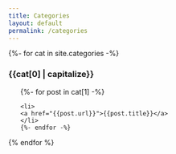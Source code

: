 ```yaml
---
title: Categories
layout: default
permalink: /categories
---
```




{%- for cat in site.categories -%}
<h3>{{cat[0] | capitalize}}</h3>
<ul>
    {%- for post in cat[1] -%}

    <li>
    <a href="{{post.url}}">{{post.title}}</a>
    </li>
    {%- endfor -%}
</ul>

{% endfor %}


